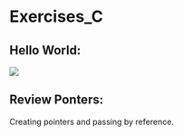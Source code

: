 # Exercises_C
## Hello World:
<img src="https://user-images.githubusercontent.com/43457763/96758387-19ea7d80-13ad-11eb-8e7e-f7cee313ad8e.png">

## Review Ponters:
Creating pointers and passing by reference.
